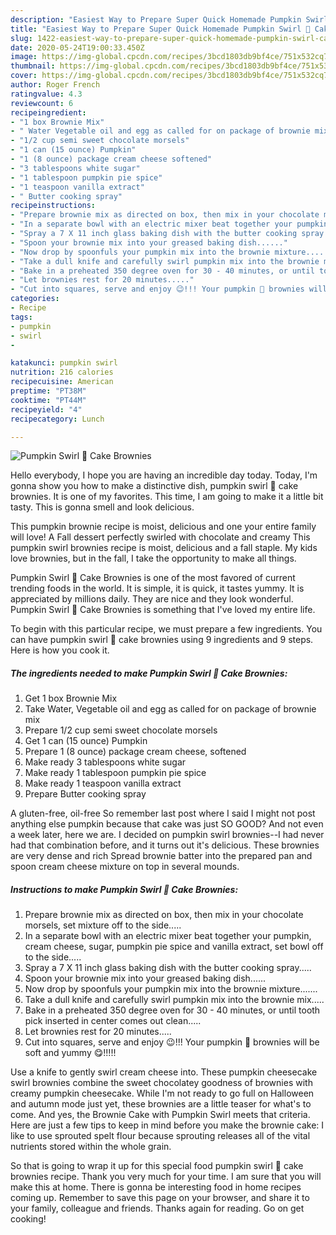 ```yaml
---
description: "Easiest Way to Prepare Super Quick Homemade Pumpkin Swirl 🎃 Cake Brownies"
title: "Easiest Way to Prepare Super Quick Homemade Pumpkin Swirl 🎃 Cake Brownies"
slug: 1422-easiest-way-to-prepare-super-quick-homemade-pumpkin-swirl-cake-brownies
date: 2020-05-24T19:00:33.450Z
image: https://img-global.cpcdn.com/recipes/3bcd1803db9bf4ce/751x532cq70/pumpkin-swirl-🎃-cake-brownies-recipe-main-photo.jpg
thumbnail: https://img-global.cpcdn.com/recipes/3bcd1803db9bf4ce/751x532cq70/pumpkin-swirl-🎃-cake-brownies-recipe-main-photo.jpg
cover: https://img-global.cpcdn.com/recipes/3bcd1803db9bf4ce/751x532cq70/pumpkin-swirl-🎃-cake-brownies-recipe-main-photo.jpg
author: Roger French
ratingvalue: 4.3
reviewcount: 6
recipeingredient:
- "1 box Brownie Mix"
- " Water Vegetable oil and egg as called for on package of brownie mix"
- "1/2 cup semi sweet chocolate morsels"
- "1 can (15 ounce) Pumpkin"
- "1 (8 ounce) package cream cheese softened"
- "3 tablespoons white sugar"
- "1 tablespoon pumpkin pie spice"
- "1 teaspoon vanilla extract"
- " Butter cooking spray"
recipeinstructions:
- "Prepare brownie mix as directed on box, then mix in your chocolate morsels, set mixture off to the side....."
- "In a separate bowl with an electric mixer beat together your pumpkin, cream cheese, sugar, pumpkin pie spice and vanilla extract, set bowl off to the side....."
- "Spray a 7 X 11 inch glass baking dish with the butter cooking spray....."
- "Spoon your brownie mix into your greased baking dish......"
- "Now drop by spoonfuls your pumpkin mix into the brownie mixture......."
- "Take a dull knife and carefully swirl pumpkin mix into the brownie mix....."
- "Bake in a preheated 350 degree oven for 30 - 40 minutes, or until tooth pick inserted in center comes out clean....."
- "Let brownies rest for 20 minutes....."
- "Cut into squares, serve and enjoy 😉!!! Your pumpkin 🎃 brownies will be soft and yummy 😋!!!!!"
categories:
- Recipe
tags:
- pumpkin
- swirl
- 

katakunci: pumpkin swirl  
nutrition: 216 calories
recipecuisine: American
preptime: "PT38M"
cooktime: "PT44M"
recipeyield: "4"
recipecategory: Lunch

---
```



![Pumpkin Swirl 🎃 Cake Brownies](https://img-global.cpcdn.com/recipes/3bcd1803db9bf4ce/751x532cq70/pumpkin-swirl-🎃-cake-brownies-recipe-main-photo.jpg)

Hello everybody, I hope you are having an incredible day today. Today, I'm gonna show you how to make a distinctive dish, pumpkin swirl 🎃 cake brownies. It is one of my favorites. This time, I am going to make it a little bit tasty. This is gonna smell and look delicious.

This pumpkin brownie recipe is moist, delicious and one your entire family will love! A Fall dessert perfectly swirled with chocolate and creamy This pumpkin swirl brownies recipe is moist, delicious and a fall staple. My kids love brownies, but in the fall, I take the opportunity to make all things.

Pumpkin Swirl 🎃 Cake Brownies is one of the most favored of current trending foods in the world. It is simple, it is quick, it tastes yummy. It is appreciated by millions daily. They are nice and they look wonderful. Pumpkin Swirl 🎃 Cake Brownies is something that I've loved my entire life.


To begin with this particular recipe, we must prepare a few ingredients. You can have pumpkin swirl 🎃 cake brownies using 9 ingredients and 9 steps. Here is how you cook it.

<!--inarticleads1-->

##### The ingredients needed to make Pumpkin Swirl 🎃 Cake Brownies:

1. Get 1 box Brownie Mix
1. Take  Water, Vegetable oil and egg as called for on package of brownie mix
1. Prepare 1/2 cup semi sweet chocolate morsels
1. Get 1 can (15 ounce) Pumpkin
1. Prepare 1 (8 ounce) package cream cheese, softened
1. Make ready 3 tablespoons white sugar
1. Make ready 1 tablespoon pumpkin pie spice
1. Make ready 1 teaspoon vanilla extract
1. Prepare  Butter cooking spray


A gluten-free, oil-free So remember last post where I said I might not post anything else pumpkin because that cake was just SO GOOD? And not even a week later, here we are. I decided on pumpkin swirl brownies--I had never had that combination before, and it turns out it&#39;s delicious. These brownies are very dense and rich Spread brownie batter into the prepared pan and spoon cream cheese mixture on top in several mounds. 

<!--inarticleads2-->

##### Instructions to make Pumpkin Swirl 🎃 Cake Brownies:

1. Prepare brownie mix as directed on box, then mix in your chocolate morsels, set mixture off to the side.....
1. In a separate bowl with an electric mixer beat together your pumpkin, cream cheese, sugar, pumpkin pie spice and vanilla extract, set bowl off to the side.....
1. Spray a 7 X 11 inch glass baking dish with the butter cooking spray.....
1. Spoon your brownie mix into your greased baking dish......
1. Now drop by spoonfuls your pumpkin mix into the brownie mixture.......
1. Take a dull knife and carefully swirl pumpkin mix into the brownie mix.....
1. Bake in a preheated 350 degree oven for 30 - 40 minutes, or until tooth pick inserted in center comes out clean.....
1. Let brownies rest for 20 minutes.....
1. Cut into squares, serve and enjoy 😉!!! Your pumpkin 🎃 brownies will be soft and yummy 😋!!!!!


Use a knife to gently swirl cream cheese into. These pumpkin cheesecake swirl brownies combine the sweet chocolatey goodness of brownies with creamy pumpkin cheesecake. While I&#39;m not ready to go full on Halloween and autumn mode just yet, these brownies are a little teaser for what&#39;s to come. And yes, the Brownie Cake with Pumpkin Swirl meets that criteria. Here are just a few tips to keep in mind before you make the brownie cake: I like to use sprouted spelt flour because sprouting releases all of the vital nutrients stored within the whole grain. 

So that is going to wrap it up for this special food pumpkin swirl 🎃 cake brownies recipe. Thank you very much for your time. I am sure that you will make this at home. There is gonna be interesting food in home recipes coming up. Remember to save this page on your browser, and share it to your family, colleague and friends. Thanks again for reading. Go on get cooking!

